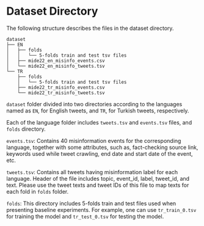 # Dataset Directory

The following structure describes the files in the dataset directory.

```
dataset 
├── EN
│   ├── folds
│   │   └── 5-folds train and test tsv files
│   ├── mide22_en_misinfo_events.csv
│   └── mide22_en_misinfo_tweets.tsv
└── TR
    ├── folds
    │   └── 5-folds train and test tsv files
    ├── mide22_tr_misinfo_events.csv
    └── mide22_tr_misinfo_tweets.tsv
```

`dataset` folder divided into two directories according to the languages named as `EN`, for English tweets, and `TR`, for Turkish tweets, respectively.

Each of the language folder includes `tweets.tsv` and `events.tsv` files, and `folds` directory.

`events.tsv`: Contains 40 misinformation events for the corresponding language, together with some attributes, such as, fact-checking source link, keywords used while tweet crawling, end date and start date of the event, etc.

`tweets.tsv`: Contains all tweets having misinformation label for each language. Header of the file includes topic, event_id, label, tweet_id, and text. Please use the tweet texts and tweet IDs of this file to map texts for each fold in `folds` folder.

`folds`: This directory includes 5-folds train and test files used when presenting baseline experiments. For example, one can use `tr_train_0.tsv` for training the model and `tr_test_0.tsv` for testing the model.
